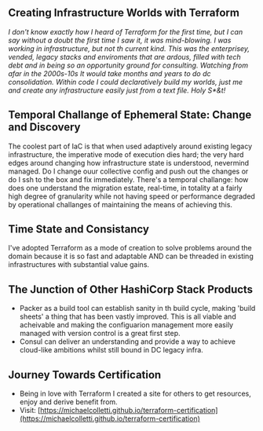 ## Creating Infrastructure Worlds with Terraform

_I don't know exactly how I heard of Terraform for the first time, but I can say without a doubt the first time I saw it, it was mind-blowing. I was working in infrastructure, but not th current kind. This was the enterprisey, vended, legacy stacks and enviroments that are ardous, filled with tech debt and in being so an opportunity ground for consulting. Watching from afar in the 2000s-10s It would take months and years to do dc consolidation. Within code I could declaratively build my worlds, just me and create any infrastructure easily just from a text file. Holy S*&t!_

## Temporal Challange of Ephemeral State: Change and Discovery

The coolest part of IaC is that when used adaptively around existing legacy infrastructure, the imperative mode of execution dies hard; the very hard edges around changing how infrastructure state is understood, nevermind managed. Do I change ouur collective config and push out the changes or do I ssh to the box and fix immediately. There's a temporal challange: how does one understand the migration estate, real-time, in totality at a fairly high  degree of granularity while not having speed or performance degraded by operational challanges of maintaining the means of achieving this. 


## Time State and Consistancy 
I've adopted Terraform as a mode of creation to solve problems around the domain because it is so fast and adaptable AND can be threaded in existing infrastructures with substantial value gains. 


## The Junction of Other HashiCorp Stack Products

- Packer as a build tool can establish sanity in th build cycle, making 'build sheets' a thing that has been vastly improved. This is all viable and acheivable and making the configuarion management more easily managed with version control is a great first step. 
- Consul can deliver an understanding and provide a way to achieve cloud-like ambitions whilst still bound in DC legacy infra. 

## Journey Towards Certification

- Being in love with Terraform I created a site for others to get resources, enjoy and derive benefit from. 
- Visit: [https://michaelcolletti.github.io/terraform-certification](https://michaelcolletti.github.io/terraform-certification)

